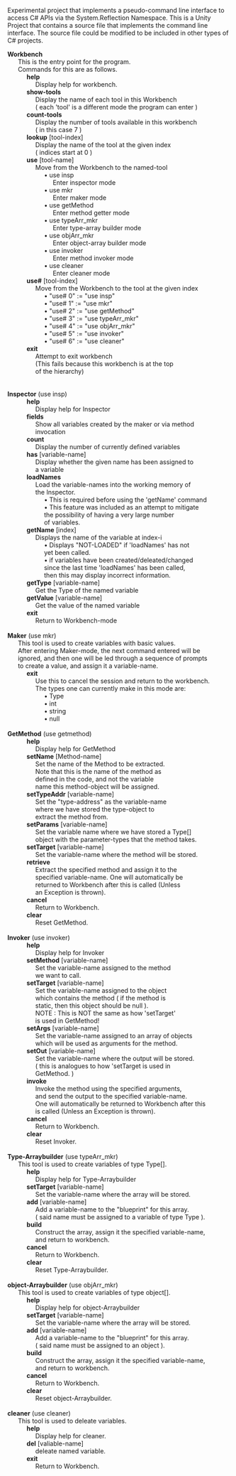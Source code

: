 Experimental project that implements a pseudo-command line interface to access C# APIs via the System.Reflection Namespace.
This is a Unity Project that contains a source file that implements the command line interface. The source file could be modified
to be included in other types of C\# projects. 

**Workbench** </br>
&nbsp;&nbsp;&nbsp;&nbsp;&nbsp; This is the entry point for the program. </br>
&nbsp;&nbsp;&nbsp;&nbsp;&nbsp; Commands for this are as follows.    </br>
&nbsp;&nbsp;&nbsp;&nbsp;&nbsp;&nbsp;&nbsp;&nbsp;&nbsp;&nbsp;     **help** </br>
&nbsp;&nbsp;&nbsp;&nbsp;&nbsp;&nbsp;&nbsp;&nbsp;&nbsp;&nbsp;&nbsp;&nbsp;&nbsp;&nbsp;&nbsp;           Display help for workbench. </br>
&nbsp;&nbsp;&nbsp;&nbsp;&nbsp;&nbsp;&nbsp;&nbsp;&nbsp;&nbsp;     **show-tools**    </br>
&nbsp;&nbsp;&nbsp;&nbsp;&nbsp;&nbsp;&nbsp;&nbsp;&nbsp;&nbsp;&nbsp;&nbsp;&nbsp;&nbsp;&nbsp;          Display the name of each tool in this Workbench            </br>
&nbsp;&nbsp;&nbsp;&nbsp;&nbsp;&nbsp;&nbsp;&nbsp;&nbsp;&nbsp;&nbsp;&nbsp;&nbsp;&nbsp;&nbsp;          ( each 'tool' is a different mode the program can enter )  </br>
&nbsp;&nbsp;&nbsp;&nbsp;&nbsp;&nbsp;&nbsp;&nbsp;&nbsp;&nbsp;     **count-tools** </br>
&nbsp;&nbsp;&nbsp;&nbsp;&nbsp;&nbsp;&nbsp;&nbsp;&nbsp;&nbsp;&nbsp;&nbsp;&nbsp;&nbsp;&nbsp;          Display the number of tools available in this workbench </br>
&nbsp;&nbsp;&nbsp;&nbsp;&nbsp;&nbsp;&nbsp;&nbsp;&nbsp;&nbsp;&nbsp;&nbsp;&nbsp;&nbsp;&nbsp;          ( in this case 7 ) </br>
&nbsp;&nbsp;&nbsp;&nbsp;&nbsp;&nbsp;&nbsp;&nbsp;&nbsp;&nbsp;     **lookup** [tool-index] </br>
&nbsp;&nbsp;&nbsp;&nbsp;&nbsp;&nbsp;&nbsp;&nbsp;&nbsp;&nbsp;&nbsp;&nbsp;&nbsp;&nbsp;&nbsp;          Display the name of the tool at the given index </br>
&nbsp;&nbsp;&nbsp;&nbsp;&nbsp;&nbsp;&nbsp;&nbsp;&nbsp;&nbsp;&nbsp;&nbsp;&nbsp;&nbsp;&nbsp;          ( indices start at 0 )    </br>
&nbsp;&nbsp;&nbsp;&nbsp;&nbsp;&nbsp;&nbsp;&nbsp;&nbsp;&nbsp;        **use** [tool-name]    </br>
&nbsp;&nbsp;&nbsp;&nbsp;&nbsp;&nbsp;&nbsp;&nbsp;&nbsp;&nbsp;&nbsp;&nbsp;&nbsp;&nbsp;&nbsp;                Move from the Workbench to the named-tool    </br>
&nbsp;&nbsp;&nbsp;&nbsp;&nbsp;&nbsp;&nbsp;&nbsp;&nbsp;&nbsp;&nbsp;&nbsp;&nbsp;&nbsp;&nbsp;&nbsp;&nbsp;&nbsp;&nbsp;&nbsp;            &#8226; use insp    </br>
&nbsp;&nbsp;&nbsp;&nbsp;&nbsp;&nbsp;&nbsp;&nbsp;&nbsp;&nbsp;&nbsp;&nbsp;&nbsp;&nbsp;&nbsp;&nbsp;&nbsp;&nbsp;&nbsp;&nbsp;&nbsp;&nbsp;&nbsp;&nbsp;&nbsp;                  Enter inspector mode    </br>
&nbsp;&nbsp;&nbsp;&nbsp;&nbsp;&nbsp;&nbsp;&nbsp;&nbsp;&nbsp;&nbsp;&nbsp;&nbsp;&nbsp;&nbsp;&nbsp;&nbsp;&nbsp;&nbsp;&nbsp;            &#8226; use mkr    </br>
&nbsp;&nbsp;&nbsp;&nbsp;&nbsp;&nbsp;&nbsp;&nbsp;&nbsp;&nbsp;&nbsp;&nbsp;&nbsp;&nbsp;&nbsp;&nbsp;&nbsp;&nbsp;&nbsp;&nbsp;&nbsp;&nbsp;&nbsp;&nbsp;&nbsp;                  Enter maker mode    </br>
&nbsp;&nbsp;&nbsp;&nbsp;&nbsp;&nbsp;&nbsp;&nbsp;&nbsp;&nbsp;&nbsp;&nbsp;&nbsp;&nbsp;&nbsp;&nbsp;&nbsp;&nbsp;&nbsp;&nbsp;            &#8226; use getMethod    </br>
&nbsp;&nbsp;&nbsp;&nbsp;&nbsp;&nbsp;&nbsp;&nbsp;&nbsp;&nbsp;&nbsp;&nbsp;&nbsp;&nbsp;&nbsp;&nbsp;&nbsp;&nbsp;&nbsp;&nbsp;&nbsp;&nbsp;&nbsp;&nbsp;&nbsp;                  Enter method getter mode    </br>
&nbsp;&nbsp;&nbsp;&nbsp;&nbsp;&nbsp;&nbsp;&nbsp;&nbsp;&nbsp;&nbsp;&nbsp;&nbsp;&nbsp;&nbsp;&nbsp;&nbsp;&nbsp;&nbsp;&nbsp;            &#8226; use typeArr_mkr    </br>
&nbsp;&nbsp;&nbsp;&nbsp;&nbsp;&nbsp;&nbsp;&nbsp;&nbsp;&nbsp;&nbsp;&nbsp;&nbsp;&nbsp;&nbsp;&nbsp;&nbsp;&nbsp;&nbsp;&nbsp;&nbsp;&nbsp;&nbsp;&nbsp;&nbsp;                  Enter type-array builder mode    </br>
&nbsp;&nbsp;&nbsp;&nbsp;&nbsp;&nbsp;&nbsp;&nbsp;&nbsp;&nbsp;&nbsp;&nbsp;&nbsp;&nbsp;&nbsp;&nbsp;&nbsp;&nbsp;&nbsp;&nbsp;            &#8226; use objArr_mkr    </br>
&nbsp;&nbsp;&nbsp;&nbsp;&nbsp;&nbsp;&nbsp;&nbsp;&nbsp;&nbsp;&nbsp;&nbsp;&nbsp;&nbsp;&nbsp;&nbsp;&nbsp;&nbsp;&nbsp;&nbsp;&nbsp;&nbsp;&nbsp;&nbsp;&nbsp;                  Enter object-array builder mode    </br>
&nbsp;&nbsp;&nbsp;&nbsp;&nbsp;&nbsp;&nbsp;&nbsp;&nbsp;&nbsp;&nbsp;&nbsp;&nbsp;&nbsp;&nbsp;&nbsp;&nbsp;&nbsp;&nbsp;&nbsp;            &#8226; use invoker    </br>
&nbsp;&nbsp;&nbsp;&nbsp;&nbsp;&nbsp;&nbsp;&nbsp;&nbsp;&nbsp;&nbsp;&nbsp;&nbsp;&nbsp;&nbsp;&nbsp;&nbsp;&nbsp;&nbsp;&nbsp;&nbsp;&nbsp;&nbsp;&nbsp;&nbsp;                  Enter method invoker mode    </br>
&nbsp;&nbsp;&nbsp;&nbsp;&nbsp;&nbsp;&nbsp;&nbsp;&nbsp;&nbsp;&nbsp;&nbsp;&nbsp;&nbsp;&nbsp;&nbsp;&nbsp;&nbsp;&nbsp;&nbsp;            &#8226; use cleaner    </br>
&nbsp;&nbsp;&nbsp;&nbsp;&nbsp;&nbsp;&nbsp;&nbsp;&nbsp;&nbsp;&nbsp;&nbsp;&nbsp;&nbsp;&nbsp;&nbsp;&nbsp;&nbsp;&nbsp;&nbsp;&nbsp;&nbsp;&nbsp;&nbsp;&nbsp;                  Enter cleaner mode     </br>
&nbsp;&nbsp;&nbsp;&nbsp;&nbsp;&nbsp;&nbsp;&nbsp;&nbsp;&nbsp;        **use#** [tool-index]    </br>
&nbsp;&nbsp;&nbsp;&nbsp;&nbsp;&nbsp;&nbsp;&nbsp;&nbsp;&nbsp;&nbsp;&nbsp;&nbsp;&nbsp;&nbsp;                Move from the Workbench to the tool at the given index    </br>
&nbsp;&nbsp;&nbsp;&nbsp;&nbsp;&nbsp;&nbsp;&nbsp;&nbsp;&nbsp;&nbsp;&nbsp;&nbsp;&nbsp;&nbsp;&nbsp;&nbsp;&nbsp;&nbsp;&nbsp;            &#8226; "use# 0" := "use insp"    </br>
&nbsp;&nbsp;&nbsp;&nbsp;&nbsp;&nbsp;&nbsp;&nbsp;&nbsp;&nbsp;&nbsp;&nbsp;&nbsp;&nbsp;&nbsp;&nbsp;&nbsp;&nbsp;&nbsp;&nbsp;            &#8226; "use# 1" := "use mkr"    </br>
&nbsp;&nbsp;&nbsp;&nbsp;&nbsp;&nbsp;&nbsp;&nbsp;&nbsp;&nbsp;&nbsp;&nbsp;&nbsp;&nbsp;&nbsp;&nbsp;&nbsp;&nbsp;&nbsp;&nbsp;            &#8226; "use# 2" := "use getMethod"    </br>
&nbsp;&nbsp;&nbsp;&nbsp;&nbsp;&nbsp;&nbsp;&nbsp;&nbsp;&nbsp;&nbsp;&nbsp;&nbsp;&nbsp;&nbsp;&nbsp;&nbsp;&nbsp;&nbsp;&nbsp;            &#8226; "use# 3" := "use typeArr_mkr"    </br>
&nbsp;&nbsp;&nbsp;&nbsp;&nbsp;&nbsp;&nbsp;&nbsp;&nbsp;&nbsp;&nbsp;&nbsp;&nbsp;&nbsp;&nbsp;&nbsp;&nbsp;&nbsp;&nbsp;&nbsp;            &#8226; "use# 4" := "use objArr_mkr"    </br>
&nbsp;&nbsp;&nbsp;&nbsp;&nbsp;&nbsp;&nbsp;&nbsp;&nbsp;&nbsp;&nbsp;&nbsp;&nbsp;&nbsp;&nbsp;&nbsp;&nbsp;&nbsp;&nbsp;&nbsp;            &#8226; "use# 5" := "use invoker"    </br>
&nbsp;&nbsp;&nbsp;&nbsp;&nbsp;&nbsp;&nbsp;&nbsp;&nbsp;&nbsp;&nbsp;&nbsp;&nbsp;&nbsp;&nbsp;&nbsp;&nbsp;&nbsp;&nbsp;&nbsp;            &#8226; "use# 6" := "use cleaner"    </br>
&nbsp;&nbsp;&nbsp;&nbsp;&nbsp;&nbsp;&nbsp;&nbsp;&nbsp;&nbsp;        **exit**     </br>
&nbsp;&nbsp;&nbsp;&nbsp;&nbsp;&nbsp;&nbsp;&nbsp;&nbsp;&nbsp;&nbsp;&nbsp;&nbsp;&nbsp;&nbsp;                Attempt to exit workbench    </br>
&nbsp;&nbsp;&nbsp;&nbsp;&nbsp;&nbsp;&nbsp;&nbsp;&nbsp;&nbsp;&nbsp;&nbsp;&nbsp;&nbsp;&nbsp;                (This fails because this workbench is at the top    </br>
&nbsp;&nbsp;&nbsp;&nbsp;&nbsp;&nbsp;&nbsp;&nbsp;&nbsp;&nbsp;&nbsp;&nbsp;&nbsp;&nbsp;&nbsp;                 of the hierarchy)    </br>
           </br>
    </br>
**Inspector** (use insp)    </br>
&nbsp;&nbsp;&nbsp;&nbsp;&nbsp;&nbsp;&nbsp;&nbsp;&nbsp;&nbsp;	**help**    </br>
&nbsp;&nbsp;&nbsp;&nbsp;&nbsp;&nbsp;&nbsp;&nbsp;&nbsp;&nbsp;&nbsp;&nbsp;&nbsp;&nbsp;&nbsp;                Display help for Inspector    </br>
&nbsp;&nbsp;&nbsp;&nbsp;&nbsp;&nbsp;&nbsp;&nbsp;&nbsp;&nbsp;	**fields**    </br>
&nbsp;&nbsp;&nbsp;&nbsp;&nbsp;&nbsp;&nbsp;&nbsp;&nbsp;&nbsp;&nbsp;&nbsp;&nbsp;&nbsp;&nbsp;		Show all variables created by the maker or via method     </br>
&nbsp;&nbsp;&nbsp;&nbsp;&nbsp;&nbsp;&nbsp;&nbsp;&nbsp;&nbsp;&nbsp;&nbsp;&nbsp;&nbsp;&nbsp;          invocation    </br>
&nbsp;&nbsp;&nbsp;&nbsp;&nbsp;&nbsp;&nbsp;&nbsp;&nbsp;&nbsp;        **count**    </br>
&nbsp;&nbsp;&nbsp;&nbsp;&nbsp;&nbsp;&nbsp;&nbsp;&nbsp;&nbsp;&nbsp;&nbsp;&nbsp;&nbsp;&nbsp;                Display the number of currently defined variables    </br>
&nbsp;&nbsp;&nbsp;&nbsp;&nbsp;&nbsp;&nbsp;&nbsp;&nbsp;&nbsp;        **has** [variable-name]    </br>
&nbsp;&nbsp;&nbsp;&nbsp;&nbsp;&nbsp;&nbsp;&nbsp;&nbsp;&nbsp;&nbsp;&nbsp;&nbsp;&nbsp;&nbsp;                Display whether the given name has been assigned to     </br>
&nbsp;&nbsp;&nbsp;&nbsp;&nbsp;&nbsp;&nbsp;&nbsp;&nbsp;&nbsp;&nbsp;&nbsp;&nbsp;&nbsp;&nbsp;                a variable    </br>
&nbsp;&nbsp;&nbsp;&nbsp;&nbsp;&nbsp;&nbsp;&nbsp;&nbsp;&nbsp;        **loadNames**    </br>
&nbsp;&nbsp;&nbsp;&nbsp;&nbsp;&nbsp;&nbsp;&nbsp;&nbsp;&nbsp;&nbsp;&nbsp;&nbsp;&nbsp;&nbsp;                Load the variable-names into the working memory of     </br>
&nbsp;&nbsp;&nbsp;&nbsp;&nbsp;&nbsp;&nbsp;&nbsp;&nbsp;&nbsp;&nbsp;&nbsp;&nbsp;&nbsp;&nbsp;                the Inspector.    </br>
&nbsp;&nbsp;&nbsp;&nbsp;&nbsp;&nbsp;&nbsp;&nbsp;&nbsp;&nbsp;&nbsp;&nbsp;&nbsp;&nbsp;&nbsp;&nbsp;&nbsp;&nbsp;&nbsp;&nbsp;                  &#8226; This is required before using the 'getName' command    </br>
&nbsp;&nbsp;&nbsp;&nbsp;&nbsp;&nbsp;&nbsp;&nbsp;&nbsp;&nbsp;&nbsp;&nbsp;&nbsp;&nbsp;&nbsp;&nbsp;&nbsp;&nbsp;&nbsp;&nbsp;                  &#8226; This feature was included as an attempt to mitigate    </br>
&nbsp;&nbsp;&nbsp;&nbsp;&nbsp;&nbsp;&nbsp;&nbsp;&nbsp;&nbsp;&nbsp;&nbsp;&nbsp;&nbsp;&nbsp;&nbsp;&nbsp;&nbsp;&nbsp;&nbsp;                    the possibility of having a very large number     </br>
&nbsp;&nbsp;&nbsp;&nbsp;&nbsp;&nbsp;&nbsp;&nbsp;&nbsp;&nbsp;&nbsp;&nbsp;&nbsp;&nbsp;&nbsp;&nbsp;&nbsp;&nbsp;&nbsp;&nbsp;                    of variables.    </br>
&nbsp;&nbsp;&nbsp;&nbsp;&nbsp;&nbsp;&nbsp;&nbsp;&nbsp;&nbsp;        **getName** [index]    </br>
&nbsp;&nbsp;&nbsp;&nbsp;&nbsp;&nbsp;&nbsp;&nbsp;&nbsp;&nbsp;&nbsp;&nbsp;&nbsp;&nbsp;&nbsp;                Displays the name of the variable at index-i    </br>
&nbsp;&nbsp;&nbsp;&nbsp;&nbsp;&nbsp;&nbsp;&nbsp;&nbsp;&nbsp;&nbsp;&nbsp;&nbsp;&nbsp;&nbsp;&nbsp;&nbsp;&nbsp;&nbsp;&nbsp;                  &#8226; Displays "NOT-LOADED" if 'loadNames' has not    </br>
&nbsp;&nbsp;&nbsp;&nbsp;&nbsp;&nbsp;&nbsp;&nbsp;&nbsp;&nbsp;&nbsp;&nbsp;&nbsp;&nbsp;&nbsp;&nbsp;&nbsp;&nbsp;&nbsp;&nbsp;                    yet been called.    </br>
&nbsp;&nbsp;&nbsp;&nbsp;&nbsp;&nbsp;&nbsp;&nbsp;&nbsp;&nbsp;&nbsp;&nbsp;&nbsp;&nbsp;&nbsp;&nbsp;&nbsp;&nbsp;&nbsp;&nbsp;                  &#8226; if variables have been created/deleated/changed    </br>
&nbsp;&nbsp;&nbsp;&nbsp;&nbsp;&nbsp;&nbsp;&nbsp;&nbsp;&nbsp;&nbsp;&nbsp;&nbsp;&nbsp;&nbsp;&nbsp;&nbsp;&nbsp;&nbsp;&nbsp;                    since the last time 'loadNames' has been called,    </br>
&nbsp;&nbsp;&nbsp;&nbsp;&nbsp;&nbsp;&nbsp;&nbsp;&nbsp;&nbsp;&nbsp;&nbsp;&nbsp;&nbsp;&nbsp;&nbsp;&nbsp;&nbsp;&nbsp;&nbsp;                    then this may display incorrect information.    </br>
&nbsp;&nbsp;&nbsp;&nbsp;&nbsp;&nbsp;&nbsp;&nbsp;&nbsp;&nbsp;	**getType** [variable-name]    </br>
&nbsp;&nbsp;&nbsp;&nbsp;&nbsp;&nbsp;&nbsp;&nbsp;&nbsp;&nbsp;&nbsp;&nbsp;&nbsp;&nbsp;&nbsp;		Get the Type of the named variable            </br>
&nbsp;&nbsp;&nbsp;&nbsp;&nbsp;&nbsp;&nbsp;&nbsp;&nbsp;&nbsp;	**getValue** [variable-name]    </br>
&nbsp;&nbsp;&nbsp;&nbsp;&nbsp;&nbsp;&nbsp;&nbsp;&nbsp;&nbsp;&nbsp;&nbsp;&nbsp;&nbsp;&nbsp;		Get the value of the named variable     </br>
&nbsp;&nbsp;&nbsp;&nbsp;&nbsp;&nbsp;&nbsp;&nbsp;&nbsp;&nbsp;        **exit**    </br>
&nbsp;&nbsp;&nbsp;&nbsp;&nbsp;&nbsp;&nbsp;&nbsp;&nbsp;&nbsp;&nbsp;&nbsp;&nbsp;&nbsp;&nbsp;                Return to Workbench-mode    </br>
    </br>
**Maker** (use mkr)    </br>
&nbsp;&nbsp;&nbsp;&nbsp;&nbsp;   This tool is used to create variables with basic values.    </br>
&nbsp;&nbsp;&nbsp;&nbsp;&nbsp;   After entering Maker-mode, the next command entered will be    </br>
&nbsp;&nbsp;&nbsp;&nbsp;&nbsp;   ignored, and then one will be led through a sequence of prompts     </br>
&nbsp;&nbsp;&nbsp;&nbsp;&nbsp;   to create a value, and assign it a variable-name.    </br>
&nbsp;&nbsp;&nbsp;&nbsp;&nbsp;&nbsp;&nbsp;&nbsp;&nbsp;&nbsp;       **exit**    </br>
&nbsp;&nbsp;&nbsp;&nbsp;&nbsp;&nbsp;&nbsp;&nbsp;&nbsp;&nbsp;&nbsp;&nbsp;&nbsp;&nbsp;&nbsp;            Use this to cancel the session and return to the workbench.    </br>
&nbsp;&nbsp;&nbsp;&nbsp;&nbsp;&nbsp;&nbsp;&nbsp;&nbsp;&nbsp;&nbsp;&nbsp;&nbsp;&nbsp;&nbsp;            The types one can currently make in this mode are:    </br>
&nbsp;&nbsp;&nbsp;&nbsp;&nbsp;&nbsp;&nbsp;&nbsp;&nbsp;&nbsp;&nbsp;&nbsp;&nbsp;&nbsp;&nbsp;&nbsp;&nbsp;&nbsp;&nbsp;&nbsp;              &#8226; Type    </br>
&nbsp;&nbsp;&nbsp;&nbsp;&nbsp;&nbsp;&nbsp;&nbsp;&nbsp;&nbsp;&nbsp;&nbsp;&nbsp;&nbsp;&nbsp;&nbsp;&nbsp;&nbsp;&nbsp;&nbsp;              &#8226; int    </br>
&nbsp;&nbsp;&nbsp;&nbsp;&nbsp;&nbsp;&nbsp;&nbsp;&nbsp;&nbsp;&nbsp;&nbsp;&nbsp;&nbsp;&nbsp;&nbsp;&nbsp;&nbsp;&nbsp;&nbsp;              &#8226; string    </br>
&nbsp;&nbsp;&nbsp;&nbsp;&nbsp;&nbsp;&nbsp;&nbsp;&nbsp;&nbsp;&nbsp;&nbsp;&nbsp;&nbsp;&nbsp;&nbsp;&nbsp;&nbsp;&nbsp;&nbsp;              &#8226; null    </br>
    </br>
**GetMethod** (use getmethod)    </br>
&nbsp;&nbsp;&nbsp;&nbsp;&nbsp;&nbsp;&nbsp;&nbsp;&nbsp;&nbsp;	**help**    </br>
&nbsp;&nbsp;&nbsp;&nbsp;&nbsp;&nbsp;&nbsp;&nbsp;&nbsp;&nbsp;&nbsp;&nbsp;&nbsp;&nbsp;&nbsp;                Display help for GetMethod    </br>
&nbsp;&nbsp;&nbsp;&nbsp;&nbsp;&nbsp;&nbsp;&nbsp;&nbsp;&nbsp;	**setName** [Method-name]    </br>
&nbsp;&nbsp;&nbsp;&nbsp;&nbsp;&nbsp;&nbsp;&nbsp;&nbsp;&nbsp;&nbsp;&nbsp;&nbsp;&nbsp;&nbsp;                Set the name of the Method to be extracted.    </br>
&nbsp;&nbsp;&nbsp;&nbsp;&nbsp;&nbsp;&nbsp;&nbsp;&nbsp;&nbsp;&nbsp;&nbsp;&nbsp;&nbsp;&nbsp;                Note that this is the name of the method as     </br>
&nbsp;&nbsp;&nbsp;&nbsp;&nbsp;&nbsp;&nbsp;&nbsp;&nbsp;&nbsp;&nbsp;&nbsp;&nbsp;&nbsp;&nbsp;                defined in the code, and not the variable    </br>
&nbsp;&nbsp;&nbsp;&nbsp;&nbsp;&nbsp;&nbsp;&nbsp;&nbsp;&nbsp;&nbsp;&nbsp;&nbsp;&nbsp;&nbsp;                name this method-object will be assigned.    </br>
&nbsp;&nbsp;&nbsp;&nbsp;&nbsp;&nbsp;&nbsp;&nbsp;&nbsp;&nbsp;	**setTypeAddr** [variable-name]    </br>
&nbsp;&nbsp;&nbsp;&nbsp;&nbsp;&nbsp;&nbsp;&nbsp;&nbsp;&nbsp;&nbsp;&nbsp;&nbsp;&nbsp;&nbsp;                Set the "type-address" as the variable-name    </br>
&nbsp;&nbsp;&nbsp;&nbsp;&nbsp;&nbsp;&nbsp;&nbsp;&nbsp;&nbsp;&nbsp;&nbsp;&nbsp;&nbsp;&nbsp;                where we have stored the type-object to     </br>
&nbsp;&nbsp;&nbsp;&nbsp;&nbsp;&nbsp;&nbsp;&nbsp;&nbsp;&nbsp;&nbsp;&nbsp;&nbsp;&nbsp;&nbsp;                extract the method from.    </br>
&nbsp;&nbsp;&nbsp;&nbsp;&nbsp;&nbsp;&nbsp;&nbsp;&nbsp;&nbsp;	**setParams** [variable-name]    </br>
&nbsp;&nbsp;&nbsp;&nbsp;&nbsp;&nbsp;&nbsp;&nbsp;&nbsp;&nbsp;&nbsp;&nbsp;&nbsp;&nbsp;&nbsp;                Set the variable name where we have stored a Type[]    </br>
&nbsp;&nbsp;&nbsp;&nbsp;&nbsp;&nbsp;&nbsp;&nbsp;&nbsp;&nbsp;&nbsp;&nbsp;&nbsp;&nbsp;&nbsp;                object with the parameter-types that the method takes.    </br>
&nbsp;&nbsp;&nbsp;&nbsp;&nbsp;&nbsp;&nbsp;&nbsp;&nbsp;&nbsp;	**setTarget** [variable-name]    </br>
&nbsp;&nbsp;&nbsp;&nbsp;&nbsp;&nbsp;&nbsp;&nbsp;&nbsp;&nbsp;&nbsp;&nbsp;&nbsp;&nbsp;&nbsp;                Set the variable-name where the method will be stored.    </br>
&nbsp;&nbsp;&nbsp;&nbsp;&nbsp;&nbsp;&nbsp;&nbsp;&nbsp;&nbsp;	**retrieve**    </br>
&nbsp;&nbsp;&nbsp;&nbsp;&nbsp;&nbsp;&nbsp;&nbsp;&nbsp;&nbsp;&nbsp;&nbsp;&nbsp;&nbsp;&nbsp;                Extract the specified method and assign it to the     </br>
&nbsp;&nbsp;&nbsp;&nbsp;&nbsp;&nbsp;&nbsp;&nbsp;&nbsp;&nbsp;&nbsp;&nbsp;&nbsp;&nbsp;&nbsp;                specified variable-name. One will automatically be     </br>
&nbsp;&nbsp;&nbsp;&nbsp;&nbsp;&nbsp;&nbsp;&nbsp;&nbsp;&nbsp;&nbsp;&nbsp;&nbsp;&nbsp;&nbsp;                returned to Workbench after this is called (Unless     </br>
&nbsp;&nbsp;&nbsp;&nbsp;&nbsp;&nbsp;&nbsp;&nbsp;&nbsp;&nbsp;&nbsp;&nbsp;&nbsp;&nbsp;&nbsp;                an Exception is thrown).    </br>
&nbsp;&nbsp;&nbsp;&nbsp;&nbsp;&nbsp;&nbsp;&nbsp;&nbsp;&nbsp;	**cancel**    </br>
&nbsp;&nbsp;&nbsp;&nbsp;&nbsp;&nbsp;&nbsp;&nbsp;&nbsp;&nbsp;&nbsp;&nbsp;&nbsp;&nbsp;&nbsp;                Return to Workbench.    </br>
&nbsp;&nbsp;&nbsp;&nbsp;&nbsp;&nbsp;&nbsp;&nbsp;&nbsp;&nbsp;	**clear**    </br>
&nbsp;&nbsp;&nbsp;&nbsp;&nbsp;&nbsp;&nbsp;&nbsp;&nbsp;&nbsp;&nbsp;&nbsp;&nbsp;&nbsp;&nbsp;                Reset GetMethod.    </br>
    </br>
**Invoker** (use invoker)    </br>
&nbsp;&nbsp;&nbsp;&nbsp;&nbsp;&nbsp;&nbsp;&nbsp;&nbsp;&nbsp;	**help**    </br>
&nbsp;&nbsp;&nbsp;&nbsp;&nbsp;&nbsp;&nbsp;&nbsp;&nbsp;&nbsp;&nbsp;&nbsp;&nbsp;&nbsp;&nbsp;                Display help for Invoker    </br>
&nbsp;&nbsp;&nbsp;&nbsp;&nbsp;&nbsp;&nbsp;&nbsp;&nbsp;&nbsp;        **setMethod** [variable-name]    </br>
&nbsp;&nbsp;&nbsp;&nbsp;&nbsp;&nbsp;&nbsp;&nbsp;&nbsp;&nbsp;&nbsp;&nbsp;&nbsp;&nbsp;&nbsp;                Set the variable-name assigned to the method    </br>
&nbsp;&nbsp;&nbsp;&nbsp;&nbsp;&nbsp;&nbsp;&nbsp;&nbsp;&nbsp;&nbsp;&nbsp;&nbsp;&nbsp;&nbsp;                we want to call.    </br>
&nbsp;&nbsp;&nbsp;&nbsp;&nbsp;&nbsp;&nbsp;&nbsp;&nbsp;&nbsp;        **setTarget** [variable-name]    </br>
&nbsp;&nbsp;&nbsp;&nbsp;&nbsp;&nbsp;&nbsp;&nbsp;&nbsp;&nbsp;&nbsp;&nbsp;&nbsp;&nbsp;&nbsp;                Set the variable-name assigned to the object    </br>
&nbsp;&nbsp;&nbsp;&nbsp;&nbsp;&nbsp;&nbsp;&nbsp;&nbsp;&nbsp;&nbsp;&nbsp;&nbsp;&nbsp;&nbsp;                which contains the method ( if the method is     </br>
&nbsp;&nbsp;&nbsp;&nbsp;&nbsp;&nbsp;&nbsp;&nbsp;&nbsp;&nbsp;&nbsp;&nbsp;&nbsp;&nbsp;&nbsp;                static, then this object should be null ).    </br>
&nbsp;&nbsp;&nbsp;&nbsp;&nbsp;&nbsp;&nbsp;&nbsp;&nbsp;&nbsp;&nbsp;&nbsp;&nbsp;&nbsp;&nbsp;                NOTE : This is NOT the same as how 'setTarget'    </br>
&nbsp;&nbsp;&nbsp;&nbsp;&nbsp;&nbsp;&nbsp;&nbsp;&nbsp;&nbsp;&nbsp;&nbsp;&nbsp;&nbsp;&nbsp;                is used in GetMethod!    </br>
&nbsp;&nbsp;&nbsp;&nbsp;&nbsp;&nbsp;&nbsp;&nbsp;&nbsp;&nbsp;        **setArgs** [variable-name]     </br>
&nbsp;&nbsp;&nbsp;&nbsp;&nbsp;&nbsp;&nbsp;&nbsp;&nbsp;&nbsp;&nbsp;&nbsp;&nbsp;&nbsp;&nbsp;                Set the variable-name assigned to an array of objects    </br>
&nbsp;&nbsp;&nbsp;&nbsp;&nbsp;&nbsp;&nbsp;&nbsp;&nbsp;&nbsp;&nbsp;&nbsp;&nbsp;&nbsp;&nbsp;                which will be used as arguments for the method.    </br>
&nbsp;&nbsp;&nbsp;&nbsp;&nbsp;&nbsp;&nbsp;&nbsp;&nbsp;&nbsp;        **setOut** [variable-name]     </br>
&nbsp;&nbsp;&nbsp;&nbsp;&nbsp;&nbsp;&nbsp;&nbsp;&nbsp;&nbsp;&nbsp;&nbsp;&nbsp;&nbsp;&nbsp;                Set the variable-name where the output will be stored.    </br>
&nbsp;&nbsp;&nbsp;&nbsp;&nbsp;&nbsp;&nbsp;&nbsp;&nbsp;&nbsp;&nbsp;&nbsp;&nbsp;&nbsp;&nbsp;                ( this is analogues to how 'setTarget is used in     </br>
&nbsp;&nbsp;&nbsp;&nbsp;&nbsp;&nbsp;&nbsp;&nbsp;&nbsp;&nbsp;&nbsp;&nbsp;&nbsp;&nbsp;&nbsp;                  GetMethod. )    </br>
&nbsp;&nbsp;&nbsp;&nbsp;&nbsp;&nbsp;&nbsp;&nbsp;&nbsp;&nbsp;        **invoke**    </br>
&nbsp;&nbsp;&nbsp;&nbsp;&nbsp;&nbsp;&nbsp;&nbsp;&nbsp;&nbsp;&nbsp;&nbsp;&nbsp;&nbsp;&nbsp;                Invoke the method using the specified arguments,    </br>
&nbsp;&nbsp;&nbsp;&nbsp;&nbsp;&nbsp;&nbsp;&nbsp;&nbsp;&nbsp;&nbsp;&nbsp;&nbsp;&nbsp;&nbsp;                and send the output to the specified variable-name.    </br>
&nbsp;&nbsp;&nbsp;&nbsp;&nbsp;&nbsp;&nbsp;&nbsp;&nbsp;&nbsp;&nbsp;&nbsp;&nbsp;&nbsp;&nbsp;                One will automatically be returned to Workbench after this    </br>
&nbsp;&nbsp;&nbsp;&nbsp;&nbsp;&nbsp;&nbsp;&nbsp;&nbsp;&nbsp;&nbsp;&nbsp;&nbsp;&nbsp;&nbsp;                is called (Unless an Exception is thrown).    </br>
&nbsp;&nbsp;&nbsp;&nbsp;&nbsp;&nbsp;&nbsp;&nbsp;&nbsp;&nbsp;	**cancel**    </br>
&nbsp;&nbsp;&nbsp;&nbsp;&nbsp;&nbsp;&nbsp;&nbsp;&nbsp;&nbsp;&nbsp;&nbsp;&nbsp;&nbsp;&nbsp;                Return to Workbench.    </br>
&nbsp;&nbsp;&nbsp;&nbsp;&nbsp;&nbsp;&nbsp;&nbsp;&nbsp;&nbsp;	**clear**    </br>
&nbsp;&nbsp;&nbsp;&nbsp;&nbsp;&nbsp;&nbsp;&nbsp;&nbsp;&nbsp;&nbsp;&nbsp;&nbsp;&nbsp;&nbsp;                Reset Invoker.     </br>
    </br>
**Type-Arraybuilder** (use typeArr_mkr)    </br>
&nbsp;&nbsp;&nbsp;&nbsp;&nbsp;   This tool is used to create variables of type Type[].    </br>
&nbsp;&nbsp;&nbsp;&nbsp;&nbsp;&nbsp;&nbsp;&nbsp;&nbsp;&nbsp;	**help**    </br>
&nbsp;&nbsp;&nbsp;&nbsp;&nbsp;&nbsp;&nbsp;&nbsp;&nbsp;&nbsp;&nbsp;&nbsp;&nbsp;&nbsp;&nbsp;                Display help for Type-Arraybuilder    </br>
&nbsp;&nbsp;&nbsp;&nbsp;&nbsp;&nbsp;&nbsp;&nbsp;&nbsp;&nbsp;	**setTarget** [variable-name]    </br>
&nbsp;&nbsp;&nbsp;&nbsp;&nbsp;&nbsp;&nbsp;&nbsp;&nbsp;&nbsp;&nbsp;&nbsp;&nbsp;&nbsp;&nbsp;                Set the variable-name where the array will be stored.    </br>
&nbsp;&nbsp;&nbsp;&nbsp;&nbsp;&nbsp;&nbsp;&nbsp;&nbsp;&nbsp;        **add** [variable-name]    </br>
&nbsp;&nbsp;&nbsp;&nbsp;&nbsp;&nbsp;&nbsp;&nbsp;&nbsp;&nbsp;&nbsp;&nbsp;&nbsp;&nbsp;&nbsp;                Add a variable-name to the "blueprint" for this array.    </br>
&nbsp;&nbsp;&nbsp;&nbsp;&nbsp;&nbsp;&nbsp;&nbsp;&nbsp;&nbsp;&nbsp;&nbsp;&nbsp;&nbsp;&nbsp;                ( said name must be assigned to a variable of type Type ).    </br>
&nbsp;&nbsp;&nbsp;&nbsp;&nbsp;&nbsp;&nbsp;&nbsp;&nbsp;&nbsp;        **build**    </br>
&nbsp;&nbsp;&nbsp;&nbsp;&nbsp;&nbsp;&nbsp;&nbsp;&nbsp;&nbsp;&nbsp;&nbsp;&nbsp;&nbsp;&nbsp;                Construct the array, assign it the specified variable-name,    </br>
&nbsp;&nbsp;&nbsp;&nbsp;&nbsp;&nbsp;&nbsp;&nbsp;&nbsp;&nbsp;&nbsp;&nbsp;&nbsp;&nbsp;&nbsp;                and return to workbench.    </br>
&nbsp;&nbsp;&nbsp;&nbsp;&nbsp;&nbsp;&nbsp;&nbsp;&nbsp;&nbsp;	**cancel**    </br>
&nbsp;&nbsp;&nbsp;&nbsp;&nbsp;&nbsp;&nbsp;&nbsp;&nbsp;&nbsp;&nbsp;&nbsp;&nbsp;&nbsp;&nbsp;                Return to Workbench.    </br>
&nbsp;&nbsp;&nbsp;&nbsp;&nbsp;&nbsp;&nbsp;&nbsp;&nbsp;&nbsp;	**clear**    </br>
&nbsp;&nbsp;&nbsp;&nbsp;&nbsp;&nbsp;&nbsp;&nbsp;&nbsp;&nbsp;&nbsp;&nbsp;&nbsp;&nbsp;&nbsp;                Reset Type-Arraybuilder.     </br>
    </br>
**object-Arraybuilder** (use objArr_mkr)    </br>
&nbsp;&nbsp;&nbsp;&nbsp;&nbsp;   This tool is used to create variables of type object[].    </br>
&nbsp;&nbsp;&nbsp;&nbsp;&nbsp;&nbsp;&nbsp;&nbsp;&nbsp;&nbsp;	**help**    </br>
&nbsp;&nbsp;&nbsp;&nbsp;&nbsp;&nbsp;&nbsp;&nbsp;&nbsp;&nbsp;&nbsp;&nbsp;&nbsp;&nbsp;&nbsp;                Display help for object-Arraybuilder    </br>
&nbsp;&nbsp;&nbsp;&nbsp;&nbsp;&nbsp;&nbsp;&nbsp;&nbsp;&nbsp;	**setTarget** [variable-name]    </br>
&nbsp;&nbsp;&nbsp;&nbsp;&nbsp;&nbsp;&nbsp;&nbsp;&nbsp;&nbsp;&nbsp;&nbsp;&nbsp;&nbsp;&nbsp;                Set the variable-name where the array will be stored.    </br>
&nbsp;&nbsp;&nbsp;&nbsp;&nbsp;&nbsp;&nbsp;&nbsp;&nbsp;&nbsp;        **add** [variable-name]    </br>
&nbsp;&nbsp;&nbsp;&nbsp;&nbsp;&nbsp;&nbsp;&nbsp;&nbsp;&nbsp;&nbsp;&nbsp;&nbsp;&nbsp;&nbsp;                Add a variable-name to the "blueprint" for this array.    </br>
&nbsp;&nbsp;&nbsp;&nbsp;&nbsp;&nbsp;&nbsp;&nbsp;&nbsp;&nbsp;&nbsp;&nbsp;&nbsp;&nbsp;&nbsp;                ( said name must be assigned to an object ).    </br>
&nbsp;&nbsp;&nbsp;&nbsp;&nbsp;&nbsp;&nbsp;&nbsp;&nbsp;&nbsp;        **build**    </br>
&nbsp;&nbsp;&nbsp;&nbsp;&nbsp;&nbsp;&nbsp;&nbsp;&nbsp;&nbsp;&nbsp;&nbsp;&nbsp;&nbsp;&nbsp;                Construct the array, assign it the specified variable-name,    </br>
&nbsp;&nbsp;&nbsp;&nbsp;&nbsp;&nbsp;&nbsp;&nbsp;&nbsp;&nbsp;&nbsp;&nbsp;&nbsp;&nbsp;&nbsp;                and return to workbench.    </br>
&nbsp;&nbsp;&nbsp;&nbsp;&nbsp;&nbsp;&nbsp;&nbsp;&nbsp;&nbsp;	**cancel**    </br>
&nbsp;&nbsp;&nbsp;&nbsp;&nbsp;&nbsp;&nbsp;&nbsp;&nbsp;&nbsp;&nbsp;&nbsp;&nbsp;&nbsp;&nbsp;                Return to Workbench.    </br>
&nbsp;&nbsp;&nbsp;&nbsp;&nbsp;&nbsp;&nbsp;&nbsp;&nbsp;&nbsp;	**clear**    </br>
&nbsp;&nbsp;&nbsp;&nbsp;&nbsp;&nbsp;&nbsp;&nbsp;&nbsp;&nbsp;&nbsp;&nbsp;&nbsp;&nbsp;&nbsp;                Reset object-Arraybuilder.     </br>
    </br>
**cleaner** (use cleaner)    </br>
&nbsp;&nbsp;&nbsp;&nbsp;&nbsp;   This tool is used to deleate variables.       </br>
&nbsp;&nbsp;&nbsp;&nbsp;&nbsp;&nbsp;&nbsp;&nbsp;&nbsp;&nbsp;        **help**    </br>
&nbsp;&nbsp;&nbsp;&nbsp;&nbsp;&nbsp;&nbsp;&nbsp;&nbsp;&nbsp;&nbsp;&nbsp;&nbsp;&nbsp;&nbsp;                Display help for cleaner.    </br>
&nbsp;&nbsp;&nbsp;&nbsp;&nbsp;&nbsp;&nbsp;&nbsp;&nbsp;&nbsp;        **del** [valiable-name]    </br>
&nbsp;&nbsp;&nbsp;&nbsp;&nbsp;&nbsp;&nbsp;&nbsp;&nbsp;&nbsp;&nbsp;&nbsp;&nbsp;&nbsp;&nbsp;                deleate named variable.     </br>
&nbsp;&nbsp;&nbsp;&nbsp;&nbsp;&nbsp;&nbsp;&nbsp;&nbsp;&nbsp;        **exit**    </br>
&nbsp;&nbsp;&nbsp;&nbsp;&nbsp;&nbsp;&nbsp;&nbsp;&nbsp;&nbsp;&nbsp;&nbsp;&nbsp;&nbsp;&nbsp;                Return to Workbench.
